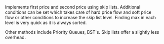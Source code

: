 Implements first price and second price using skip lists. Additional conditions can be set which takes care of hard price flow and soft price flow or other 
conditions to increase the skip list level. Finding max in each level is very quick as it is always sorted.

Other methods include Priority Queues, BST's. Skip lists offer a slightly less overhead.